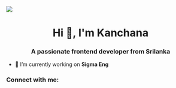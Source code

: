 <img src="https://www.dotcube.co.za/wp-content/uploads/2016/04/Software-developer-at-work.jpg">
<h1 align="center">Hi 👋, I'm Kanchana</h1>
<h3 align="center">A passionate frontend developer from Srilanka</h3>

- 🔭 I’m currently working on **Sigma Eng**

<h3 align="left">Connect with me:</h3>
<p align="left">
</p>
